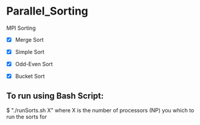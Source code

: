 # Parallel_Sorting
MPI Sorting

- [x] Merge Sort
- [x] Simple Sort
- [x] Odd-Even Sort
- [x] Bucket Sort


## To run using Bash Script:

 $ "./runSorts.sh X" where X is the number of processors (NP) you which to run the sorts for
